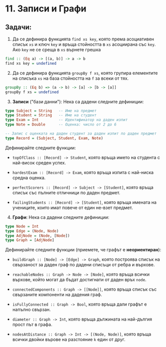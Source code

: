 # 11. Записи и Графи


## Задачи:

1. Да се дефинира функцията `find xs key`, която према асоциативен списък `xs` и ключ `key` и връща стойността в `xs` асоциирана със `key`. Ако `key` не се среща в `xs` върнете грешка

```haskell
find :: (Eq a) -> [(a, b)] -> a -> b
find xs key = undefined
```

2. Да се дефинира функцията `groupBy f xs`, която групира елементите на списъка `xs` на база стойността на `f` за всеки от тях.

```haskell
groupBy :: (Eq b) => (a -> b) -> [a] -> [b -> [a]]
groupBy f xs = undefined
```


3. **Записи** ("бази данни"): Нека са дадени следните дефиниции:

```haskell
type Subject = String   -- Име на предмет
type Student = String   -- Име на студент
type Exam = Int         -- Идентификатор на даден изпит
type Note = Double      -- Оценка: число от 2 до 6

-- Запис с оценката на даден студент за даден изпит по даден предмет
type Record = (Subject, Student, Exam, Note)
```

Дефинирайте следните функции:

- `topOfClass :: [Record] -> Student`, която връща името на студента с най-висок среден успех.

- `hardestExam :: [Record] -> Exam`, която връща изпита с най-ниска средна оценка.

- `perfectScorers :: [Record] -> Subject -> [Student]`, която връща списък със пълните отличници по даден предмет.

- `failingStudents :: [Record] -> [Student]`, която връща имената на учениците, които имат повече от един не-взет предмет.


4. **Графи**: Нека са дадени следните дефиниции:

```haskell
type Node = Int
type Edge = (Node, Node)
type AdjNode = (Node, [Node])
type Graph = [AdjNode]
```

Дефинирайте следните функции (приемете, че графът е **неориентиран**):

- `buildGraph :: [Node] -> [Edge] -> Graph`, която построява списък на свързаност за даден граф по дадени списъци от ребра и върхове.

- `reachableNodes :: Graph -> Node -> [Node]`, която връща всички върхове, който могат да бъдат достигнати от даден връх `node`.

- `connectedComponents :: Graph -> [[Node]]`, която връща списък със свързаните компоненти на дадения граф.

- `isFullyConnected :: Graph -> Bool`, която връща дали графът е напълно свързан.

- `diameter :: Graph -> Int`, която връща дължината на най-дългия прост път в графа.

- `nodesAtDistance :: Graph -> Int -> [(Node, Node)]`, която връща всички двойки върове на разстояние `k` един от друг.
